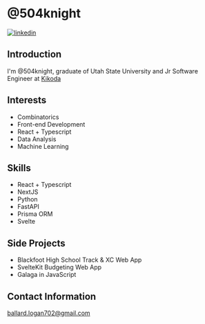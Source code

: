 # @504knight
[![linkedin](https://img.shields.io/badge/LinkedIn-blue?style=flat&logo=LinkedIn&logoColor=white)](https://www.linkedin.com/in/logan-ballard-7241a2146/)

## Introduction
I'm @504knight, graduate of Utah State University and Jr Software Engineer at [Kikoda](https://kikoda.com/)

## Interests
- Combinatorics
- Front-end Development
- React + Typescript
- Data Analysis
- Machine Learning

## Skills
- React + Typescript
- NextJS
- Python
- FastAPI
- Prisma ORM
- Svelte

## Side Projects
- Blackfoot High School Track & XC Web App
- SvelteKit Budgeting Web App
- Galaga in JavaScript

## Contact Information
[ballard.logan702@gmail.com](mailto:ballard.logan702@gmail.com)
